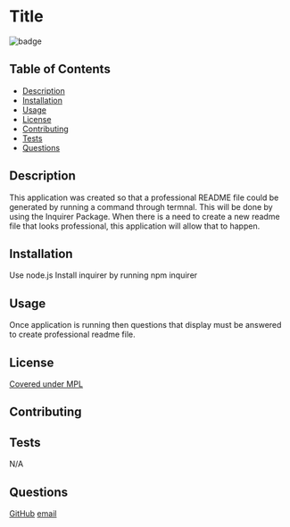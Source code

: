# Title

![badge](https://img.shields.io/badge/license-Mozilla-blueviolet)

## Table of Contents
*  [Description](#description)
*  [Installation](#installation)
*  [Usage](#usage)
*  [License](#license)
*  [Contributing](#contributing)
*  [Tests](#tests)
*  [Questions](#questions)

## Description
This application was created so that a professional README file could be generated by running a command through termnal. This will be done by using the Inquirer Package. When there is a need to create a new readme file that looks professional, this application will allow that to happen. 

## Installation
Use node.js
Install inquirer by running npm inquirer

## Usage
Once application is running then questions that display must be answered to create professional readme file.

## License
[Covered under MPL](https://opensource.org/licenses/MPL-2.0)

## Contributing


## Tests
N/A

## Questions
[GitHub](https://github.com/brucewill03)
[email](mailto:brucewill03@yahoo.com)
